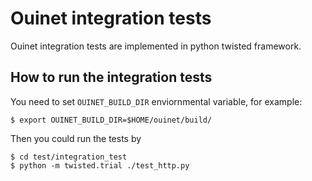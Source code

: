 # Ouinet integration tests

Ouinet integration tests are implemented in python twisted framework.


## How to run the integration tests

You need to set `OUINET_BUILD_DIR` enviornmental variable, for example:

```
$ export OUINET_BUILD_DIR=$HOME/ouinet/build/
```

Then you could run the tests by

```
$ cd test/integration_test
$ python -m twisted.trial ./test_http.py
```
